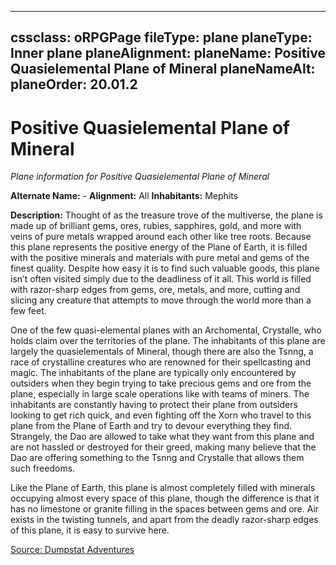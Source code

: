 
---
cssclass: oRPGPage
fileType: plane
planeType: Inner plane
planeAlignment: 
planeName: Positive Quasielemental Plane of Mineral
planeNameAlt: 
planeOrder: 20.01.2
---
# Positive Quasielemental Plane of Mineral
*Plane information for Positive Quasielemental Plane of Mineral*

**Alternate Name:** - 
**Alignment:** All
**Inhabitants:** Mephits

**Description:** Thought of as the treasure trove of the multiverse, the plane is made up of brilliant gems, ores, rubies, sapphires, gold, and more with veins of pure metals wrapped around each other like tree roots. Because this plane represents the positive energy of the Plane of Earth, it is filled with the positive minerals and materials with pure metal and gems of the finest quality. Despite how easy it is to find such valuable goods, this plane isn’t often visited simply due to the deadliness of it all. This world is filled with razor-sharp edges from gems, ore, metals, and more, cutting and slicing any creature that attempts to move through the world more than a few feet.

One of the few quasi-elemental planes with an Archomental, Crystalle, who holds claim over the territories of the plane. The inhabitants of this plane are largely the quasielementals of Mineral, though there are also the Tsnng, a race of crystalline creatures who are renowned for their spellcasting and magic. The inhabitants of the plane are typically only encountered by outsiders when they begin trying to take precious gems and ore from the plane, especially in large scale operations like with teams of miners. The inhabitants are constantly having to protect their plane from outsiders looking to get rich quick, and even fighting off the Xorn who travel to this plane from the Plane of Earth and try to devour everything they find. Strangely, the Dao are allowed to take what they want from this plane and are not hassled or destroyed for their greed, making many believe that the Dao are offering something to the Tsnng and Crystalle that allows them such freedoms.

Like the Plane of Earth, this plane is almost completely filled with minerals occupying almost every space of this plane, though the difference is that it has no limestone or granite filling in the spaces between gems and ore. Air exists in the twisting tunnels, and apart from the deadly razor-sharp edges of this plane, it is easy to survive here.



[Source: Dumpstat Adventures](https://dumpstatadventures.com/the-gm-is-always-right/the-planes-positive-quasi-elemental-planes)
